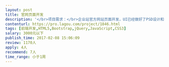```yaml
---                
layout: post       
title: 官网页面开发           
description: '</br>项目需求：</br>企业站官方网站页面开发，UI已经做好了PSD设计和效果图，只有7个静态页面</br>要求兼容PC端的主流浏览器，移动端的主流浏览器，还有微信公众号的浏览器</br>'     
contenturl: https://pro.lagou.com/project/1846.html      
tags: [前端开发,HTML5,Bootstrap,jQuery,JavaScript,CSS3]            
salary: 3000元以下          
publish_time: 2017-02-08 15:06:09         
review: 1170人                   
apply: 4人                   
recommend: 7人                   
time_range: 小于1周              
---                 
```

